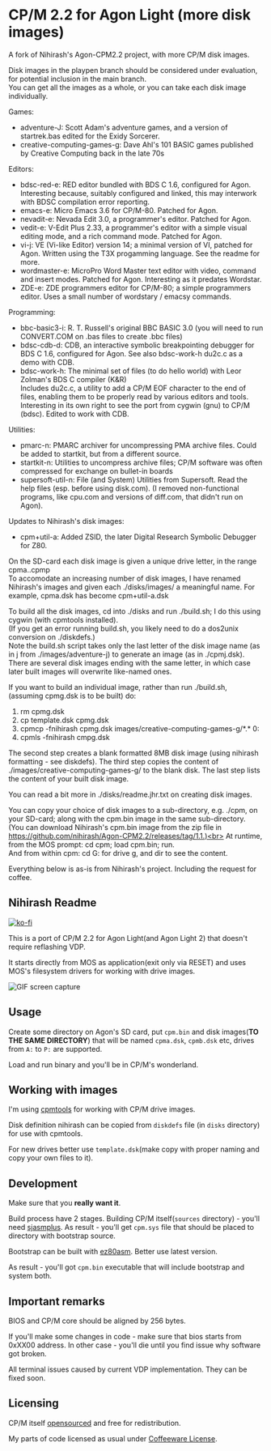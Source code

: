# CP/M 2.2 for Agon Light (more disk images)

A fork of Nihirash's Agon-CPM2.2 project, with more CP/M disk images.<p>

Disk images in the playpen branch should be considered under evaluation, for potential inclusion in the main branch.<br>
You can get all the images as a whole, or you can take each disk image individually.<p>

Games:<br>
<ul>
  <li>adventure-J:   Scott Adam's adventure games, and a version of startrek.bas edited for the Exidy 
                     Sorcerer.</li>
  <li>creative-computing-games-g:  Dave Ahl's 101 BASIC games published by Creative Computing back in
                     the late 70s</li>
</ul>

Editors:
<ul>
  <li>bdsc-red-e:    RED editor bundled with BDS C 1.6, configured for Agon.<br>
                     Interesting because, suitably configured and linked, this may interwork with BDSC compilation error reporting.</li>
  <li>emacs-e:       Micro Emacs 3.6 for CP/M-80. Patched for Agon.</li>
  <li>nevadit-e:     Nevada Edit 3.0, a programmer's editor. Patched for Agon.</li>
  <li>vedit-e:       V-Edit Plus 2.33, a programmer's editor with a simple visual editing mode, and a 
                     rich command mode. Patched for Agon.</li>
  <li>vi-j:          VE (Vi-like Editor) version 14; a minimal version of VI, patched for Agon. 
                     Written using the T3X progamming language. See the readme for more.</li>
  <li>wordmaster-e:  MicroPro Word Master text editor with video, command and insert modes. Patched 
                     for Agon. Interesting as it predates Wordstar.</li>
  <li>ZDE-e:         ZDE programmers editor for CP/M-80; a simple programmers editor. 
                     Uses a small number of wordstary / emacsy commands. 
</ul>

Programming:
<ul>
  <li>bbc-basic3-i:  R. T. Russell's original BBC BASIC 3.0 (you will need to run CONVERT.COM on .bas 
                     files to create .bbc files)</li>
  <li>bdsc-cdb-d:    CDB, an interactive symbolic breakpointing debugger for BDS C 1.6, configured for
                     Agon. See also bdsc-work-h du2c.c as a demo with CDB.</li>
  <li>bdsc-work-h:   The minimal set of files (to do hello world) with Leor Zolman's BDS C compiler 
                     (K&R)</br>
                     Includes du2c.c, a utility to add a CP/M EOF character to the end of files, 
                     enabling them to be properly read by various editors and tools. 
                     Interesting in its own right to see the port from cygwin (gnu) to CP/M (bdsc). 
                     Edited to work with CDB.</li>
</ul>

Utilities:
<ul>
  <li>pmarc-n:       PMARC archiver for uncompressing PMA archive files. Could be added to startkit, 
                     but from a different source.</li>
  <li>startkit-n:    Utilities to uncompress archive files; CP/M software was often compressed for 
                     exchange on bullet-in boards</li>
  <li>supersoft-util-n: File (and System) Utilities from Supersoft. Read the help files (esp. before using
                     disk.com). (I removed non-functional programs, like cpu.com and versions of diff.com, 
                     that didn't run on Agon).</li>
</ul>

Updates to Nihirash's disk images:<br>
<ul>
  <li>cpm+util-a:    Added ZSID, the later Digital Research Symbolic Debugger for Z80.</li>
</ul>

On the SD-card each disk image is given a unique drive letter, in the range cpma..cpmp<br>
To accomodate an increasing number of disk images, I have renamed Nihirash's images and given each ./disks/images/ a meaningful name. For example, cpma.dsk has become cpm+util-a.dsk<p>

To build all the disk images, cd into ./disks and run ./build.sh; I do this using cygwin (with cpmtools installed).<br>
(If you get an error running build.sh, you likely need to do a dos2unix conversion on ./diskdefs.)<br>
Note the build.sh script takes only the last letter of the disk image name (as in j from ./images/adventure-j) to generate an image (as in ./cpmj.dsk).<br>
There are several disk images ending with the same letter, in which case later built images will overwrite like-named ones.<p>

If you want to build an individual image, rather than run ./build.sh, (assuming cpmg.dsk is to be built) do:
<ol>
  <li>rm cpmg.dsk</li>
  <li>cp template.dsk cpmg.dsk</li>
  <li>cpmcp -fnihirash cpmg.dsk images/creative-computing-games-g/*.* 0:</li>
  <li>cpmls -fnihirash cmpg.dsk</li>
</ol>
The second step creates a blank formatted 8MB disk image (using nihirash formatting - see diskdefs). The third step copies the content of ./images/creative-computing-games-g/ to the blank disk. The last step lists the content of your built disk image.<p>

You can read a bit more in ./disks/readme.jhr.txt on creating disk images.<p>

You can copy your choice of disk images to a sub-directory, e.g. ./cpm, on your SD-card; along with the cpm.bin image in the same sub-directory.<br>
(You can download Nihirash's cpm.bin image from the zip file in https://github.com/nihirash/Agon-CPM2.2/releases/tag/1.1.)<br>
At runtime, from the MOS prompt: cd cpm; load cpm.bin; run.<br>
And from within cpm: cd G: for drive g, and dir to see the content.<p>

Everything below is as-is from Nihirash's project. Including the request for coffee.<p>

## Nihirash Readme

[![ko-fi](https://ko-fi.com/img/githubbutton_sm.svg)](https://ko-fi.com/D1D6JVS74)

This is a port of CP/M 2.2 for Agon Light(and Agon Light 2) that doesn't require reflashing VDP.

It starts directly from MOS as application(exit only via RESET) and uses MOS's filesystem drivers for working with drive images.

![GIF screen capture](doc/cpm.gif)

## Usage

Create some directory on Agon's SD card, put `cpm.bin` and disk images(**TO THE SAME DIRECTORY**) that will be named `cpma.dsk`, `cpmb.dsk` etc, drives from `A:` to `P:` are supported.

Load and run binary and you'll be in CP/M's wonderland.

## Working with images

I'm using [cpmtools](https://github.com/lipro-cpm4l/cpmtools) for working with CP/M drive images.

Disk definition nihirash can be copied from `diskdefs` file (in `disks` directory) for use with cpmtools.

For new drives better use `template.dsk`(make copy with proper naming and copy your own files to it).

## Development

Make sure that you **really want it**.

Build process have 2 stages. Building CP/M itself(`sources` directory) - you'll need [sjasmplus](https://github.com/z00m128/sjasmplus). As result - you'll get `cpm.sys` file that should be placed to directory with bootstrap source.

Bootstrap can be built with [ez80asm](https://github.com/envenomator/agon-ez80asm). Better use latest version.

As result - you'll got `cpm.bin` executable that will include bootstrap and system both.

## Important remarks

BIOS and CP/M core should be aligned by 256 bytes.

If you'll make some changes in code - make sure that bios starts from 0xXX00 address. In other case - you'll die until you find issue why software got broken.

All terminal issues caused by current VDP implementation. They can be fixed soon.

## Licensing

CP/M itself [opensourced](https://www.theregister.com/2001/11/26/cp_m_collection_is_back/) and free for redistribution.

My parts of code licensed as usual under [Coffeeware License](LICENSE).

